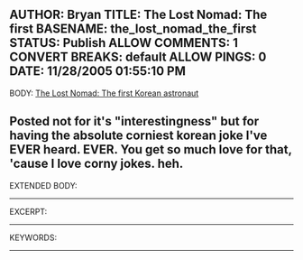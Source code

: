 AUTHOR: Bryan
TITLE: The Lost Nomad: The first
BASENAME: the_lost_nomad_the_first
STATUS: Publish
ALLOW COMMENTS: 1
CONVERT BREAKS: __default__
ALLOW PINGS: 0
DATE: 11/28/2005 01:55:10 PM
-----
BODY:
<a title="The Lost Nomad: The first Korean astronaut" href="http://lostnomad.blogs.com/the_lost_nomad/2005/11/the_first_korea.html">The Lost Nomad: The first Korean astronaut</a>

Posted not for it's "interestingness" but for having the absolute corniest korean joke I've EVER heard. EVER. You get so much love for that, 'cause I love corny jokes. heh.
-----
EXTENDED BODY:

-----
EXCERPT:

-----
KEYWORDS:

-----


